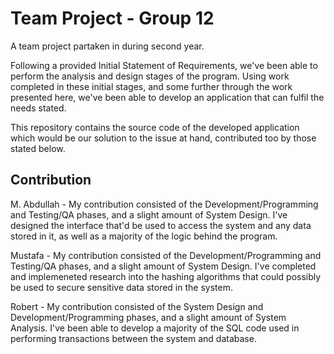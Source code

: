 # Team Project - Group 12

A team project partaken in during second year.

Following a provided Initial Statement of Requirements, we've been able to perform the analysis and design stages of the program. Using work completed in these initial stages, and some further through the work presented here, we've been able to develop an application that can fulfil the needs stated.

This repository contains the source code of the developed application which would be our solution to the issue at hand, contributed too by those stated below.

## Contribution 

M. Abdullah - My contribution consisted of the Development/Programming and Testing/QA phases, and a slight amount of System Design. I've designed the interface that'd be used to access the system and any data stored in it, as well as a majority of the logic behind the program.

Mustafa - My contribution consisted of the Development/Programming and Testing/QA phases, and a slight amount of System Design. I've completed and implemeneted research into the hashing algorithms that could possibly be used to secure sensitive data stored in the system.

Robert - My contribution consisted of the System Design and Development/Programming phases, and a slight amount of System Analysis. I've been able to develop a majority of the SQL code used in performing transactions between the system and database.
